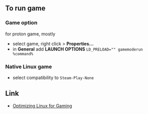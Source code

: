 ## To run game

### Game option
for proton game, mostly
- select game, right click > **Properties...**
- in **General** add **LAUNCH OPTIONS** `LD_PRELOAD="" gamemoderun %command%`

### Native Linux game
- select compatibility to `Steam-Play-None`

## Link
- [Optimizing Linux for Gaming](https://steamcommunity.com/sharedfiles/filedetails/?id=1787799592)
